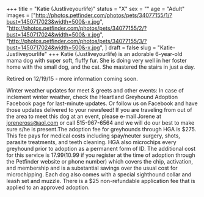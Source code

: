 +++
title = "Katie (Justliveyourlife)"
status = "X"
sex = ""
age = "Adult"
images = ["http://photos.petfinder.com/photos/pets/34077155/1/?bust=1450717023&width=500&-x.jpg",
"http://photos.petfinder.com/photos/pets/34077155/2/?bust=1450717024&width=500&-x.jpg",
"http://photos.petfinder.com/photos/pets/34077155/3/?bust=1450717024&width=500&-x.jpg",
]
draft = false
slug = "Katie-Justliveyourlife"
+++
Katie (Justliveyourlife) is an adorable 6-year-old mama dog with super soft, fluffy fur. She is doing very well in her foster home with the small dog, and the cat. She mastered the stairs in just a day.

Retired on 12/19/15 - more information coming soon.

Winter weather updates for meet & greets and other events: In case of inclement winter weather, check the Heartland Greyhound Adoption Facebook page for last-minute updates. Or follow us on Facebook and have those updates delivered to your newsfeed!
If you are traveling from out of the area to meet this dog at an event, please e-mail Jorene at joreneross@aol.com or call 515-967-6564 and we will do our best to make sure s/he is present.The adoption fee for greyhounds through HGA is $275. This fee pays for medical costs including spay/neuter surgery, shots, parasite treatments, and teeth cleaning. HGA also microchips every greyhound prior to adoption as a permanent form of ID. The additional cost for this service is $17.99 ($10.99 if you register at the time of adoption through the Petfinder website or phone number) which covers the chip, activation, and membership and is a substantial savings over the usual cost for microchipping. Each dog also comes with a special sighthound collar and leash set and muzzle. There is a $25 non-refundable application fee that is applied to an approved adoption.

